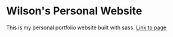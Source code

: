 # Wilson's Personal Website
This is my personal portfolio website built with sass.
[Link to page](https://wilsonlaiwx.com/ "Wilson's Personal Website")
